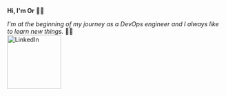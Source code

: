 **Hi, I'm Or** 👨‍💼

*I'm at the beginning of my journey as a DevOps engineer and I always like to learn new things.* :technologist:
<br>
<a href="https://www.linkedin.com/in/or-hen-24b3691b3/">
  <img src="https://user-images.githubusercontent.com/123837398/243157988-9b806ac7-54b0-4e06-b221-4526cdbd628f.png" alt="LinkedIn" width="125px">
</a>
